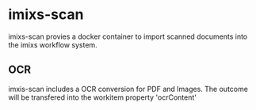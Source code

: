 # imixs-scan

imixs-scan provies a docker container to import scanned documents into the imixs workflow system.

## OCR

imxis-scan includes a OCR conversion for PDF and Images. The outcome will be transfered into the workitem property 'ocrContent'
